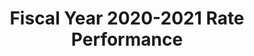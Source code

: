---
layout: rate-performance
permalink: /rate-performance/2020-2021/
title: Fiscal Year 2020-2021 Rate Performance
description: Fiscal Year 2020-2021 Rate Performance

# rate performance page vars
fiscal: 2020
fiscalText: 2020-2021

# waterAccumulativeNote: "The water base rate revenue for fiscal year 2019-2020 is expected to be approximately $15,000 short of required revenue due to a minor change in the budget after rates had been set."
---